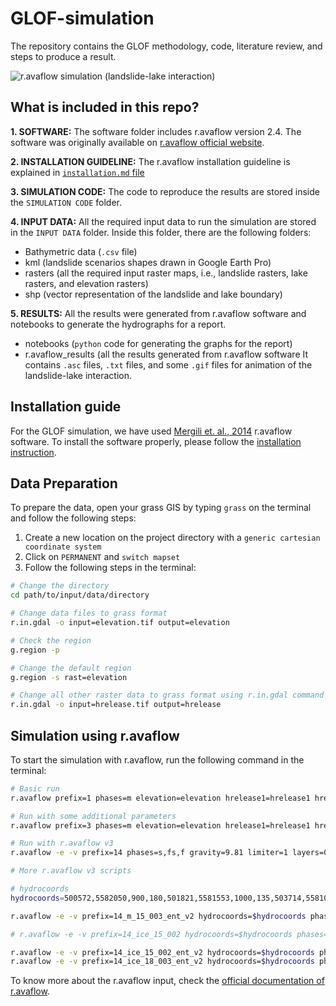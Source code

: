 # GLOF-simulation
The repository contains the GLOF methodology, code, literature review, and steps to produce a result.

![r.avaflow simulation (landslide-lake interaction)](https://github.com/iamtekson/GLOF-simulation/blob/main/RESULTS/r.avaflow_results/13_results/13_plots/13_hflow_map.gif "r.avaflow result")

## What is included in this repo?

**1. SOFTWARE:** The software folder includes r.avaflow version 2.4. The software was originally available on [r.avaflow official website](https://www.landslidemodels.org/r.avaflow/software.php).

**2. INSTALLATION GUIDELINE:** The r.avaflow installation guideline is explained in [`installation.md` file](https://github.com/iamtekson/GLOF-simulation/blob/main/Installation.md)

**3. SIMULATION CODE:** The code to reproduce the results are stored inside the `SIMULATION CODE` folder.

**4. INPUT DATA:** All the required input data to run the simulation are stored in the `INPUT DATA` folder. Inside this folder, there are the following folders:

  * Bathymetric data (`.csv` file)
  * kml (landslide scenarios shapes drawn in Google Earth Pro)
  * rasters (all the required input raster maps, i.e., landslide rasters, lake rasters, and elevation rasters)
  * shp (vector representation of the landslide and lake boundary)

**5. RESULTS:** All the results were generated from r.avaflow software and notebooks to generate the hydrographs for a report.
  * notebooks (`python` code for generating the graphs for the report)
  * r.avaflow_results (all the results generated from r.avaflow software It contains `.asc` files, `.txt` files, and some `.gif` files for animation of the landslide-lake interaction.

## Installation guide

For the GLOF simulation, we have used [Mergili et. al., 2014](https://gmd.copernicus.org/articles/8/4027/2015/) r.avaflow software. To install the software properly, please follow the [installation instruction](./Installation.md).

## Data Preparation

To prepare the data, open your grass GIS by typing `grass` on the terminal and follow the following steps:

1. Create a new location on the project directory with a `generic cartesian coordinate system`
2. Click on `PERMANENT` and `switch mapset`
3. Follow the following steps in the terminal:

```sh
# Change the directory
cd path/to/input/data/directory

# Change data files to grass format
r.in.gdal -o input=elevation.tif output=elevation

# Check the region 
g.region -p

# Change the default region
g.region -s rast=elevation

# Change all other raster data to grass format using r.in.gdal command
r.in.gdal -o input=hrelease.tif output=hrelease
```

## Simulation using r.avaflow

To start the simulation with r.avaflow, run the following command in the terminal:

```sh
# Basic run
r.avaflow prefix=1 phases=m elevation=elevation hrelease1=hrelease1 hrelease3=hrelease3

# Run with some additional parameters
r.avaflow prefix=3 phases=m elevation=elevation hrelease1=hrelease1 hrelease3=hrelease3 friction=35,20,3,0,0,0,0.05 time=10,300

# Run with r.avaflow v3
r.avaflow -e -v prefix=14 phases=s,fs,f gravity=9.81 limiter=1 layers=0 controls=0,0,1,0,2,0,0,0,0,2,0 elevation=elevation hrelease1=ls14 hrelease2=ice_sheet hrelease3=lake density=2700,700,1000 friction=35,15,0,0,0,0,0.02 viscosity=-9999,-9999,-3,-9999,-3,0 basal=-7.0,0.0 transformation=0.0,0.0,1.0 special=0.05,0.0,0.333,0,10,0.12,1,1,1,3,1,0.1,1,1,1,1,1,0,0,0,1,1,1,10,0,1,1,1,1.0,1.0,5.0,1.0,100.0 dynfric=0,-6.0,0 cfl=0.4,0.001 slidepar=0.0,0.0,0.0 thresholds=0.1,10000,10000,0.000001 time=10,300 slomo=1.0 profile=None ctrlpoints=None visualization=0.1,5.0,5.0,1,100,2,-11000,9000,100,0.60,0.25,0.15,0.2,1.0,/mnt/c/Program\ Files/ParaView\ 5.11.2/bin/pvpython.exe,/mnt/c/Users/tek.kshetri/AppData/Local/Programs/R/R-4.2.3/bin/x64/Rscript.exe,None

# More r.avaflow v3 scripts

# hydrocoords
hydrocoords=500572,5582050,900,180,501821,5581553,1000,135,503714,5581066,2000,150,505583,5580054,1000,135

r.avaflow -e -v prefix=14_m_15_003_ent_v2 hydrocoords=$hydrocoords phases=m gravity=9.81 limiter=1 layers=0 controls=0,0,1,0,1,0,0,0,0,2,0 elevation=elevation14 hrelease1=ls14 hrelease3=lake hentrmax1=hentrmax1 hentrmax3=hentrmax3 density=2700,1800,1000 friction=35,15,0,0,0,0,0.03 viscosity=-9999,-9999,-3,-9999,-3,0 basal=-7.0,0.0 special=0.05,0.0,0.333,0,10,0.12,1,1,1,3,1,0.1,1,1,1,1,1,0,0,0,1,1,1,10,0,1,1,1,1.0,1.0,5.0,1.0,100.0 dynfric=0,-6.0,0 cfl=0.4,0.001 thresholds=0.1,10000,10000,0.000001 time=10,500 visualization=0.1,5.0,5.0,1,100,2,-11000,9000,100,0.60,0.25,0.15,0.2,1.0,/mnt/c/Program\ Files/ParaView\ 5.11.2/bin/pvpython.exe,/mnt/c/Users/tek.kshetri/AppData/Local/Programs/R/R-4.2.3/bin/x64/Rscript.exe,None  

# r.avaflow -e -v prefix=14_ice_15_002 hydrocoords=$hydrocoords phases=s,fs,f gravity=9.81 limiter=1 layers=0 controls=0,0,1,0,2,0,0,0,0,2,0 elevation=elevation14 hrelease1=ls14 hrelease2=ice_sheet hrelease3=lake density=2700,1800,1000 friction=35,15,0,0,0,0,0.02 viscosity=-9999,-9999,-3,-9999,-3,0 basal=-7.0,0.0 transformation=0.0,0.0,1.0 special=0.05,0.0,0.333,0,10,0.12,1,1,1,3,1,0.1,1,1,1,1,1,0,0,0,1,1,1,10,0,1,1,1,1.0,1.0,5.0,1.0,100.0 dynfric=0,-6.0,0 cfl=0.4,0.001 thresholds=0.1,10000,10000,0.000001 time=10,500 visualization=0.1,5.0,5.0,1,100,2,-11000,9000,100,0.60,0.25,0.15,0.2,1.0,/mnt/c/Program\ Files/ParaView\ 5.11.2/bin/pvpython.exe,/mnt/c/Users/tek.kshetri/AppData/Local/Programs/R/R-4.2.3/bin/x64/Rscript.exe,None

r.avaflow -e -v prefix=14_ice_15_002_ent_v2 hydrocoords=$hydrocoords phases=s,fs,f gravity=9.81 limiter=1 layers=0 controls=0,0,1,0,1,0,0,0,0,2,0 elevation=elevation14 hrelease1=ls14 hrelease2=ice_sheet hrelease3=lake hentrmax1=hentrmax1 hentrmax2=hentrmax2 hentrmax3=hentrmax3 density=2700,1800,1000 friction=35,15,0,0,0,0,0.02 viscosity=-9999,-9999,-3,-9999,-3,0 basal=-7.0,0.0 transformation=0.0,0.0,1.0 special=0.05,0.0,0.333,0,10,0.12,1,1,1,3,1,0.1,1,1,1,1,1,0,0,0,1,1,1,10,0,1,1,1,1.0,1.0,5.0,1.0,100.0 dynfric=0,-6.0,0 cfl=0.4,0.001 thresholds=0.1,10000,10000,0.000001 time=10,500 visualization=0.1,5.0,5.0,1,100,2,-11000,9000,100,0.60,0.25,0.15,0.2,1.0,/mnt/c/Program\ Files/ParaView\ 5.11.2/bin/pvpython.exe,/mnt/c/Users/tek.kshetri/AppData/Local/Programs/R/R-4.2.3/bin/x64/Rscript.exe,None
r.avaflow -e -v prefix=14_ice_18_003_ent_v2 hydrocoords=$hydrocoords phases=s,fs,f gravity=9.81 limiter=1 layers=0 controls=0,0,1,0,1,0,0,0,0,2,0 elevation=elevation14 hrelease1=ls14 hrelease2=ice_sheet hrelease3=lake hentrmax1=hentrmax1 hentrmax2=hentrmax2 hentrmax3=hentrmax3 density=2700,1800,1000 friction=35,18,0,0,0,0,0.03 viscosity=-9999,-9999,-3,-9999,-3,0 basal=-7.0,0.0 transformation=0.0,0.0,1.0 special=0.05,0.0,0.333,0,10,0.12,1,1,1,3,1,0.1,1,1,1,1,1,0,0,0,1,1,1,10,0,1,1,1,1.0,1.0,5.0,1.0,100.0 dynfric=0,-6.0,0 cfl=0.4,0.001 thresholds=0.1,10000,10000,0.000001 time=10,500 visualization=0.1,5.0,5.0,1,100,2,-11000,9000,100,0.60,0.25,0.15,0.2,1.0,/mnt/c/Program\ Files/ParaView\ 5.11.2/bin/pvpython.exe,/mnt/c/Users/tek.kshetri/AppData/Local/Programs/R/R-4.2.3/bin/x64/Rscript.exe,None

```

To know more about the r.avaflow input, check the [official documentation of r.avaflow](https://www.landslidemodels.org/r.avaflow/manual.php).
